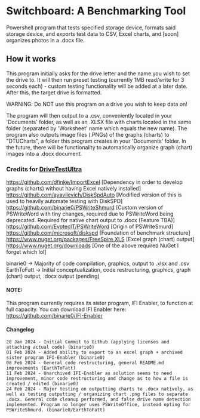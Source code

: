 # Switchboard: A Benchmarking Tool
 Powershell program that tests specified storage device, formats said storage device, and exports test data to CSV, Excel charts, and [soon] organizes photos in a .docx file.
 
## How it works
 This program initially asks for the drive letter and the name you wish to set the drive to. It will then run preset testing (currently 1MB read/write for 3 seconds each) - custom testing functionality will be added at a later date. After this, the target drive is formatted. 

 WARNING: Do NOT use this program on a drive you wish to keep data on!

 The program will then output to a .csv, conveniently located in your 'Documents' folder, as well as an .XLSX file with charts located in the same folder (separated by 'Worksheet' name which equals the new name). The program also outputs image files (.PNGs) of the graphs (charts) to "DTUCharts", a folder this program creates in your 'Documents' folder. In the future, there will be functionality to automatically organize graph (chart) images into a .docx document.
 
### Credits for [DriveTestUltra](https://github.com/binarie0/DriveTestUltra)        
 https://github.com/dfinke/ImportExcel [Dependency in order to develop graphs (charts) without having Excel natively installed]    
 https://github.com/ayavilevich/DiskSpdAuto [Modified version of this is used to heavily automate testing with DiskSPD]        
 https://github.com/binarie0/PSWriteShmurd [Custom version of PSWriteWord with tiny changes, required due to PSWriteWord being deprecated. Required for native chart output to .docx (Feature TBA)]        
 https://github.com/EvotecIT/PSWriteWord [Origin of PSWriteSmurd]        
 https://github.com/microsoft/diskspd [Foundation of benchmark structure]        
 https://www.nuget.org/packages/FreeSpire.XLS [Excel graph (chart) output]        
 https://www.nuget.org/downloads [One of the above required NuGet I forget which lol]        

 binarie0 -> Majority of code compilation, graphics, output to .xlsx and .csv      
 EarthToFatt -> Initial conceptualization, code restructuring, graphics, graph (chart) output, .docx output (pending)      


#### NOTE:
This program currently requires its sister program, IFI Enabler, to function at full capacity. You can download IFI Enabler here: https://github.com/binarie0/IFI-Enabler

 
#### Changelog
    28 Jan 2024 - Initial Commit to Github (applying licenses and attaching actual code) (binarie0)
    01 Feb 2024 - Added ability to export to an excel graph + archived sister program IFI-Enabler (binarie0)
    08 Feb 2024 - General code restructuring, general README.md improvements (EarthToFatt)
    11 Feb 2024 - Unarchived IFI-Enabler as solution seems to need improvement, minor code restructuring and change as to how a file is created / edited (binarie0)
    24 Feb 2024 - Major testing on outputting charts to .docx natively, as well as testing outputting / organizing chart .png files to separate .docx. General code cleanup performed, and false drive name detection implemented. Program no longer uses PSWriteOffice, instead opting for PSWriteShmurd. (binarie0/EarthToFatt)
